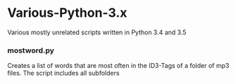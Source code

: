 # Various-Python-3.x
Various mostly unrelated scripts written in Python 3.4 and 3.5



### mostword.py

Creates a list of words that are most often in the ID3-Tags of a folder of mp3 files. 
The script includes all subfolders